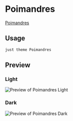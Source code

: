 # Poimandres

[Poimandres](https://github.com/yoGhastly)

## Usage

```bash
just theme Poimandres
```

## Preview

### Light

![Preview of Poimandres Light](preview-light.png)

### Dark

![Preview of Poimandres Dark](preview-dark.png)
